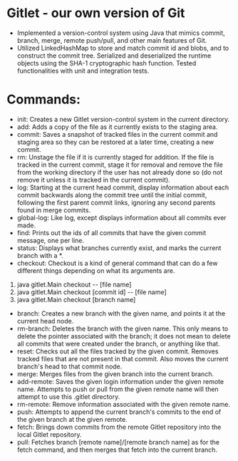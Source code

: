 # Gitlet - our own version of Git
- Implemented a version-control system using Java that mimics commit, branch, merge, remote push/pull, and other main features of Git.
- Utilized LinkedHashMap to store and match commit id and blobs, and to construct the commit tree. Serialized and deserialized the runtime objects using the SHA-1 cryptographic hash function. Tested functionalities with unit and integration tests.

# Commands:
- init: Creates a new Gitlet version-control system in the current directory.
- add: Adds a copy of the file as it currently exists to the staging area.
- commit: Saves a snapshot of tracked files in the current commit and staging area so they can be restored at a later time, creating a new commit. 
- rm: Unstage the file if it is currently staged for addition. If the file is tracked in the current commit, stage it for removal and remove the file from the working directory if the user has not already done so (do not remove it unless it is tracked in the current commit).
- log: Starting at the current head commit, display information about each commit backwards along the commit tree until the initial commit, following the first parent commit links, ignoring any second parents found in merge commits.
- global-log: Like log, except displays information about all commits ever made. 
- find: Prints out the ids of all commits that have the given commit message, one per line. 
- status: Displays what branches currently exist, and marks the current branch with a *. 
- checkout: Checkout is a kind of general command that can do a few different things depending on what its arguments are. 
1. java gitlet.Main checkout -- [file name]
2. java gitlet.Main checkout [commit id] -- [file name]
3. java gitlet.Main checkout [branch name]
- branch: Creates a new branch with the given name, and points it at the current head node.
- rm-branch: Deletes the branch with the given name. This only means to delete the pointer associated with the branch; it does not mean to delete all commits that were created under the branch, or anything like that.
- reset: Checks out all the files tracked by the given commit. Removes tracked files that are not present in that commit. Also moves the current branch's head to that commit node.
- merge: Merges files from the given branch into the current branch.
- add-remote: Saves the given login information under the given remote name. Attempts to push or pull from the given remote name will then attempt to use this .gitlet directory. 
- rm-remote: Remove information associated with the given remote name. 
- push: Attempts to append the current branch's commits to the end of the given branch at the given remote. 
- fetch: Brings down commits from the remote Gitlet repository into the local Gitlet repository.
- pull: Fetches branch [remote name]/[remote branch name] as for the fetch command, and then merges that fetch into the current branch.
